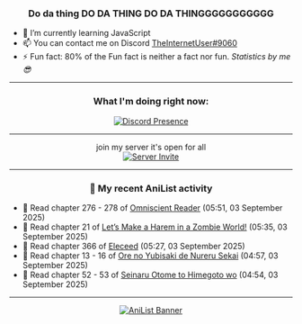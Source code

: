 <div align="center">

### Do da thing DO DA THING DO DA THINGGGGGGGGGGG
</div>

- 🌱 I’m currently learning JavaScript
- 📫 You can contact me on Discord [TheInternetUser#9060](https://discord.com/users/534117072796385300)
- ⚡ Fun fact: 80% of the Fun fact is neither a fact nor fun. _Statistics by me 😎_
<hr>

<div align="center">

### What I'm doing right now:
[![Discord Presence](https://lanyard.cnrad.dev/api/534117072796385300)](https://discord.com/users/534117072796385300)
<hr>

join my server it's open for all <br>
[![Server Invite](https://invidget.switchblade.xyz/bfYgVHxrSs)](https://discord.gg/bfYgVHxrSs)

<hr>
  
### 🌸 My recent AniList activity

</div>

<!-- ANILIST_ACTIVITY:start -->

-   📖 Read chapter 276 - 278 of [Omniscient Reader](https://anilist.co/manga/119257) (05:51, 03 September 2025)
-   📖 Read chapter 21 of [Let’s Make a Harem in a Zombie World!](https://anilist.co/manga/181054) (05:35, 03 September 2025)
-   📖 Read chapter 366 of [Eleceed](https://anilist.co/manga/106929) (05:27, 03 September 2025)
-   📖 Read chapter 13 - 16 of [Ore no Yubisaki de Nureru Sekai](https://anilist.co/manga/197242) (04:57, 03 September 2025)
-   📖 Read chapter 52 - 53 of [Seinaru Otome to Himegoto wo](https://anilist.co/manga/181248) (04:54, 03 September 2025)

<!-- ANILIST_ACTIVITY:end -->
<hr>

<div align="center">

[![AniList Banner](https://img.anili.st/User/929966)](https://anilist.co/user/TheInternetUser)

<!-- ![Profile views](https://gpvc.arturio.dev/TheInternetUse7) Since 2023-01-09 -->
<br>


</div>
